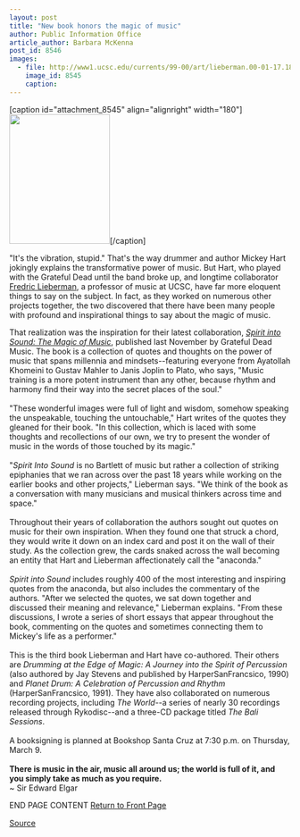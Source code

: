 ```yaml
---
layout: post
title: "New book honors the magic of music"
author: Public Information Office
article_author: Barbara McKenna
post_id: 8546
images:
  - file: http://www1.ucsc.edu/currents/99-00/art/lieberman.00-01-17.180.jpg
    image_id: 8545
    caption: 
---
```


[caption id="attachment_8545" align="alignright" width="180"]<a href="http://dev-ucsc-news.pantheonsite.io/wp-content/uploads/2000/01/lieberman.00-01-17.180.jpg"><img class="size-full wp-image-8545" src="http://dev-ucsc-news.pantheonsite.io/wp-content/uploads/2000/01/lieberman.00-01-17.180.jpg" alt="" width="180" height="232" /></a>[/caption]
<p>
  "It's the vibration, stupid." That's the way drummer and author Mickey Hart jokingly explains the transformative power of music. But Hart, who played with the Grateful Dead until the band broke up, and longtime collaborator <a href="http://arts.ucsc.edu/faculty/lieberman/index.html">Fredric Lieberman</a>, a professor of music at UCSC, have far more eloquent things to say on the subject. In fact, as they worked on numerous other projects together, the two discovered that there have been many people with profound and inspirational things to say about the magic of music.
</p>That realization was the inspiration for their latest collaboration, <a href="http://mhart.com/Pages/sispgs/sisintro.html"><i>Spirit into Sound: The Magic of Music</i></a>, published last November by Grateful Dead Music. The book is a collection of quotes and thoughts on the power of music that spans millennia and mindsets--featuring everyone from Ayatollah Khomeini to Gustav Mahler to Janis Joplin to Plato, who says, "Music training is a more potent instrument than any other, because rhythm and harmony find their way into the secret places of the soul."<br>
<br>
"These wonderful images were full of light and wisdom, somehow speaking the unspeakable, touching the untouchable," Hart writes of the quotes they gleaned for their book. "In this collection, which is laced with some thoughts and recollections of our own, we try to present the wonder of music in the words of those touched by its magic."<br>
<br>
"<i>Spirit Into Sound</i> is no Bartlett of music but rather a collection of striking epiphanies that we ran across over the past 18 years while working on the earlier books and other projects," Lieberman says. "We think of the book as a conversation with many musicians and musical thinkers across time and space."<br>
<br>
Throughout their years of collaboration the authors sought out quotes on music for their own inspiration. When they found one that struck a chord, they would write it down on an index card and post it on the wall of their study. As the collection grew, the cards snaked across the wall becoming an entity that Hart and Lieberman affectionately call the "anaconda."<br>
<br>
<i>Spirit into Sound</i> includes roughly 400 of the most interesting and inspiring quotes from the anaconda, but also includes the commentary of the authors. "After we selected the quotes, we sat down together and discussed their meaning and relevance," Lieberman explains. "From these discussions, I wrote a series of short essays that appear throughout the book, commenting on the quotes and sometimes connecting them to Mickey's life as a performer."<br>
<br>
This is the third book Lieberman and Hart have co-authored. Their others are <i>Drumming at the Edge of Magic: A Journey into the Spirit of Percussion</i> (also authored by Jay Stevens and published by HarperSanFrancsico, 1990) and <i>Planet Drum: A Celebration of Percussion and Rhythm</i> (HarperSanFrancsico, 1991). They have also collaborated on numerous recording projects, including <i>The World</i>--a series of nearly 30 recordings released through Rykodisc--and a three-CD package titled <i>The Bali Sessions</i>.<br>
<br>
A booksigning is planned at Bookshop Santa Cruz at 7:30 p.m. on Thursday, March 9.<br>
<br>
<b>There is music in the air, music all around us; the world is full of it, and you simply take as much as you require.</b><br>
~ Sir Edward Elgar
<p>
  END PAGE CONTENT <a href="../../index.html">Return to Front Page</a> <img align="bottom" alt=" " border="0" height="1" src="../../images/trans.gif" width="385">
</p>
<p><a href="http://www1.ucsc.edu/currents/99-00/01-17/lieberman.html" title="Permalink to lieberman">Source</a></p>
